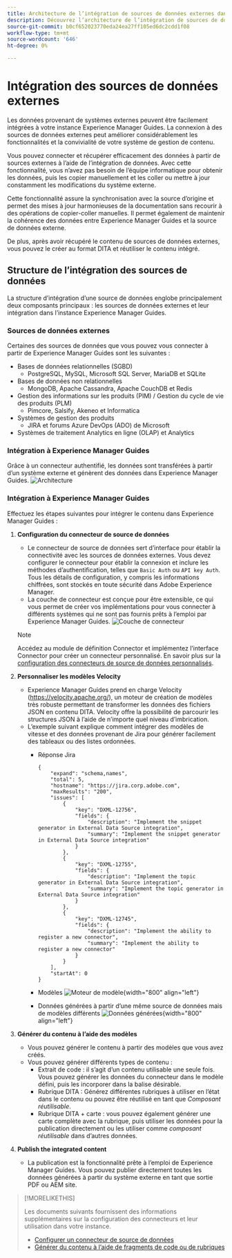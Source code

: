 ```yaml
---
title: Architecture de l’intégration de sources de données externes dans AEM Guides
description: Découvrez l’architecture de l’intégration de sources de données externes dans AEM Guides.
source-git-commit: b0cf652023770eda24ea27ff105ed6dc2cdd1f08
workflow-type: tm+mt
source-wordcount: '646'
ht-degree: 0%

---
```


# Intégration des sources de données externes

Les données provenant de systèmes externes peuvent être facilement intégrées à votre instance Experience Manager Guides. La connexion à des sources de données externes peut améliorer considérablement les fonctionnalités et la convivialité de votre système de gestion de contenu.


Vous pouvez connecter et récupérer efficacement des données à partir de sources externes à l’aide de l’intégration de données. Avec cette fonctionnalité, vous n’avez pas besoin de l’équipe informatique pour obtenir les données, puis les copier manuellement et les coller ou mettre à jour constamment les modifications du système externe.

Cette fonctionnalité assure la synchronisation avec la source d’origine et permet des mises à jour harmonieuses de la documentation sans recourir à des opérations de copier-coller manuelles. Il permet également de maintenir la cohérence des données entre Experience Manager Guides et la source de données externe.

De plus, après avoir récupéré le contenu de sources de données externes, vous pouvez le créer au format DITA et réutiliser le contenu intégré.


## Structure de l’intégration des sources de données

La structure d’intégration d’une source de données englobe principalement deux composants principaux : les sources de données externes et leur intégration dans l’instance Experience Manager Guides.

### Sources de données externes

Certaines des sources de données que vous pouvez vous connecter à partir de Experience Manager Guides sont les suivantes :

- Bases de données relationnelles (SGBD)
   - PostgreSQL, MySQL, Microsoft SQL Server, MariaDB et SQLite
- Bases de données non relationnelles
   - MongoDB, Apache Cassandra, Apache CouchDB et Redis
- Gestion des informations sur les produits (PIM) / Gestion du cycle de vie des produits (PLM)
   - Pimcore, Salsify, Akeneo et Informatica
- Systèmes de gestion des produits
   - JIRA et forums Azure DevOps (ADO) de Microsoft
- Systèmes de traitement Analytics en ligne (OLAP) et Analytics

### Intégration à Experience Manager Guides



Grâce à un connecteur authentifié, les données sont transférées à partir d’un système externe et génèrent des données dans Experience Manager Guides.
![Architecture](assets/konnect-architecture.png)


### Intégration à Experience Manager Guides

Effectuez les étapes suivantes pour intégrer le contenu dans Experience Manager Guides :

1. **Configuration du connecteur de source de données**
   - Le connecteur de source de données sert d’interface pour établir la connectivité avec les sources de données externes. Vous devez configurer le connecteur pour établir la connexion et inclure les méthodes d’authentification, telles que `Basic Auth` ou `API key Auth`. Tous les détails de configuration, y compris les informations chiffrées, sont stockés en toute sécurité dans Adobe Experience Manager.
   - La couche de connecteur est conçue pour être extensible, ce qui vous permet de créer vos implémentations pour vous connecter à différents systèmes qui ne sont pas fournis prêts à l’emploi par Experience Manager Guides.
     ![Couche de connecteur](assets/data-source-connector-layer.jpg)
   >[!NOTE]
   >
   > Accédez au module de définition Connector et implémentez l’interface Connector pour créer un connecteur personnalisé. En savoir plus sur la [configuration des connecteurs de source de données personnalisés](./conf-custom-data-source-connector.md).

1. **Personnaliser les modèles Velocity**

   - Experience Manager Guides prend en charge Velocity (https://velocity.apache.org/), un moteur de création de modèles très robuste permettant de transformer les données des fichiers JSON en contenu DITA. Velocity offre la possibilité de parcourir les structures JSON à l’aide de n’importe quel niveau d’imbrication.
   - L’exemple suivant explique comment intégrer des modèles de vitesse et des données provenant de Jira pour générer facilement des tableaux ou des listes ordonnées.
      - Réponse Jira

        ```
        {
            "expand": "schema,names",
            "total": 5,
            "hostname": "https://jira.corp.adobe.com",
            "maxResults": "200",
            "issues": [
                {
                    "key": "DXML-12756",
                    "fields": {
                        "description": "Implement the snippet generator in External Data Source integration",
                        "summary": "Implement the snippet generator in External Data Source integration"
                    }
                },
                {
                    "key": "DXML-12755",
                    "fields": {
                        "description": "Implement the topic generator in External Data Source integration",
                        "summary": "Implement the topic generator in External Data Source integration"
                    }
                },
                {
                    "key": "DXML-12745",
                    "fields": {
                        "description": "Implement the ability to register a new connector",
                        "summary": "Implement the ability to register a new connector"
                    }
                }
            ],
            "startAt": 0
        }
        ```

      - Modèles
        ![Moteur de modèle](assets/data-source-TemplatingEngine.png){width="800" align="left"}
      - Données générées à partir d’une même source de données mais de modèles différents
        ![Données générées](assets/data-source-templates-topics.png){width="800" align="left"}

1. **Générer du contenu à l’aide des modèles**
   - Vous pouvez générer le contenu à partir des modèles que vous avez créés.
   - Vous pouvez générer différents types de contenu :
      - Extrait de code : il s’agit d’un contenu utilisable une seule fois. Vous pouvez générer les données du connecteur dans le modèle défini, puis les incorporer dans la balise désirable.
      - Rubrique DITA : Générez différentes rubriques à utiliser en l’état dans le contenu ou pouvez être réutilisé en tant que *Composant réutilisable*.
      - Rubrique DITA + carte : vous pouvez également générer une carte complète avec la rubrique, puis utiliser les données pour la publication directement ou les utiliser comme *composant réutilisable* dans d’autres données.


1. **Publish the integrated content**
   - La publication est la fonctionnalité prête à l’emploi de Experience Manager Guides. Vous pouvez publier directement toutes les données générées à partir du système externe en tant que sortie PDF ou AEM site.

>[!MORELIKETHIS]
>
> Les documents suivants fournissent des informations supplémentaires sur la configuration des connecteurs et leur utilisation dans votre instance.
> - [Configurer un connecteur de source de données](../../../install-guide/conf-data-source-connector-tools.md)
> - [Générer du contenu à l’aide de fragments de code ou de rubriques](../../../user-guide/web-editor-content-snippet.md)